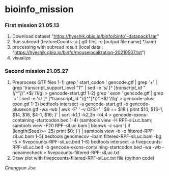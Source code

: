 # bioinfo_mission
### First mission 21.05.13 
1) Download dataset "https://hyeshik.qbio.io/binfo/binfo1-datapack1.tar"
2) Run subread (featureCounts -a [.gtf file] -o [output file name] *.bam)
3) processing with subread result (local data : "https://hyeshik.qbio.io/binfo/mouselocalization-20210507.txt")
4) visualize 

### Second mission 21.05.27
1) Preprocess GTF files
   1-1) grep '	start_codon	' gencode.gtf | grep '+' | grep 'transcript_support_level "1"' | 
        sed -e 's/	[^ ]*transcript_id "\([^"]*\)".*$/	\1/g' > gencode-start.gtf
   1-2) grep '	exon	' gencode.gtf | grep '+' | 
        sed -e 's/ [^ ]*transcript_id "\([^"]*\)".*$/ \1/g' > gencode-plus-exon.gtf
   1-3) bedtools intersect -a gencode-start.gtf -b gencode-plusexon.gtf -wa -wb | 
        awk -F'	' -v OFS='	' $9 == $18 { print $10, $13-1, $14, $18, $4-1, $16; }' | 
        sort -k1,1 -k2,3n -k4,4 > gencode-exons-containing-startcodon.bed
   1-4) (samtools view -H RPF-siLuc.bam; samtools view -F20 RPF-siLuc.bam | bioawk -c sam '{ if (length($seq)>= 25) print $0; }') | 
        samtools view -b -o filtered-RPF-siLuc.bam
   1-5) bedtools genomecov -ibam filtered-RPF-siLuc.bam -bg -5 > fivepcounts-RPF-siLuc.bed
   1-6) bedtools intersect -a fivepcounts-RPF-siLuc.bed -b gencode-exons-containing-startcodon.bed -wa -wb -nonamecheck 
        > fivepcounts-filtered-RPF-siLuc.txt
2) Draw plot with fivepcounts-filtered-RPF-siLuc.txt file (python code)

_Changyun Joe_
